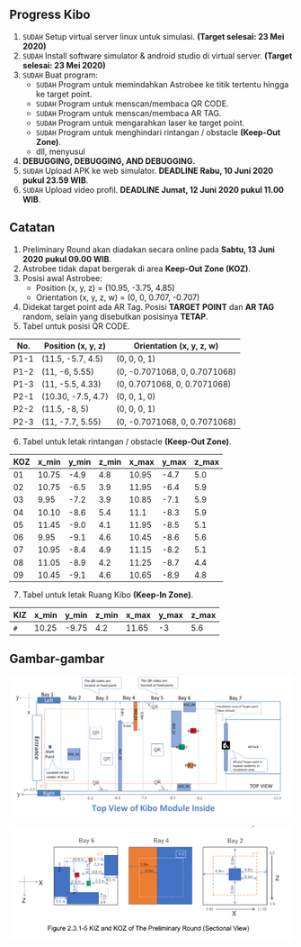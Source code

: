 ## Progress Kibo
1. `SUDAH` Setup virtual server linux untuk simulasi. **(Target selesai: 23 Mei 2020)**
2. `SUDAH` Install software simulator & android studio di virtual server. **(Target selesai: 23 Mei 2020)**
3. `SUDAH` Buat program:
    - `SUDAH` Program untuk memindahkan Astrobee ke titik tertentu hingga ke target point.
    - `SUDAH` Program untuk menscan/membaca QR CODE.
    - `SUDAH` Program untuk menscan/membaca AR TAG.
    - `SUDAH` Program untuk mengarahkan laser ke target point.
    - `SUDAH` Program untuk menghindari rintangan / obstacle **(Keep-Out Zone)**.
    - dll, menyusul
4. **DEBUGGING, DEBUGGING, AND DEBUGGING.**
5. `SUDAH` Upload APK ke web simulator. **DEADLINE Rabu, 10 Juni 2020 pukul 23.59 WIB**.
6. `SUDAH` Upload video profil. **DEADLINE Jumat, 12 Juni 2020 pukul 11.00 WIB**.
    
## Catatan
1. Preliminary Round akan diadakan secara online pada **Sabtu, 13 Juni 2020 pukul 09.00 WIB**.
2. Astrobee tidak dapat bergerak di area **Keep-Out Zone (KOZ)**.
3. Posisi awal Astrobee:
    + Position (x, y, z) = (10.95, -3.75, 4.85)
    + Orientation (x, y, z, w) = (0, 0, 0.707, -0.707)
4. Didekat target point ada AR Tag. Posisi **TARGET POINT** dan **AR TAG** random, selain yang disebutkan posisinya **TETAP**.
5. Tabel untuk posisi QR CODE.

No. | Position (x, y, z) | Orientation (x, y, z, w)
--- | --- | ---
P1-1 | (11.5, -5.7, 4.5) | (0, 0, 0, 1)
P1-2 | (11, -6, 5.55) | (0, -0.7071068, 0, 0.7071068)
P1-3 | (11, -5.5, 4.33) | (0, 0.7071068, 0, 0.7071068)
P2-1 | (10.30, -7.5, 4.7) | (0, 0, 1, 0)
P2-2 | (11.5, -8, 5) | (0, 0, 0, 1)
P2-3 | (11, -7.7, 5.55) | (0, -0.7071068, 0, 0.7071068)

6. Tabel untuk letak rintangan / obstacle **(Keep-Out Zone)**.

KOZ | x_min | y_min | z_min | x_max | y_max | z_max
--- | --- | --- | --- | --- | --- | ---
01 | 10.75 | -4.9 | 4.8 | 10.95 | -4.7 | 5.0
02 | 10.75 | -6.5 | 3.9 | 11.95 | -6.4 | 5.9
03 | 9.95 | -7.2 | 3.9 | 10.85 | -7.1 | 5.9
04 | 10.10 | -8.6 | 5.4 | 11.1 | -8.3 | 5.9
05 | 11.45 | -9.0 | 4.1 | 11.95 | -8.5 | 5.1
06 | 9.95 | -9.1 | 4.6 | 10.45 | -8.6 | 5.6
07 | 10.95 | -8.4 | 4.9 | 11.15 | -8.2 | 5.1
08 | 11.05 | -8.9 | 4.2 | 11.25 | -8.7 | 4.4
09 | 10.45 | -9.1 | 4.6 | 10.65 | -8.9 | 4.8

7. Tabel untuk letak Ruang Kibo **(Keep-In Zone)**.

KIZ | x_min | y_min | z_min | x_max | y_max | z_max
--- | --- | --- | --- | --- | --- | ---
`#` | 10.25 | -9.75 | 4.2 | 11.65 | -3 | 5.6

## Gambar-gambar
![alt text](img/top-view.png "top view")

![alt text](img/bay-246.png "bay 2,4,6")

  

  
